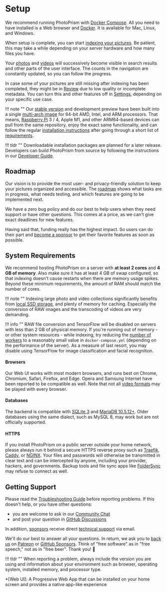 # Setup

We recommend running PhotoPrism with [Docker Compose](docker-compose.md).
All you need to have installed is a Web browser and 
[Docker](https://store.docker.com/search?type=edition&offering=community). 
It is available for Mac, Linux, and Windows.

When setup is complete, you can start [indexing your pictures](../user-guide/library/index.md).
Be patient, this may take a while depending on your server hardware and how many files you have.

Your [photos](../user-guide/organize/browse.md) and [videos](../user-guide/organize/video.md) 
will successively become visible in search results and other parts of the user interface.
The counts in the navigation are constantly updated, so you can follow the progress.

In case some of your pictures are still missing after indexing has been completed, 
they might be in [Review](../user-guide/organize/review.md) due to low quality or incomplete metadata. 
You can turn this and other features off in [Settings](../user-guide/settings/general.md), 
depending on your specific use case.

!!! note ""
    Our [stable version](https://docs.photoprism.app/release-notes/) and development preview have been built into a 
    single [multi-arch image](https://hub.docker.com/r/photoprism/photoprism) for 64-bit AMD, Intel,
    and ARM processors. That means, [Raspberry Pi](raspberry-pi.md) 3 / 4, Apple M1, and other ARM64-based 
    devices can pull from the same repository, enjoy the exact same functionality, and can follow the regular 
    [installation instructions](docker-compose.md) after going through a short list of [requirements](raspberry-pi.md).

!!! tldr ""
    Downloadable installation packages are planned for a later release. Developers can build PhotoPrism from source
    by following the instructions in our [Developer Guide](../developer-guide/setup.md).

## Roadmap ##

Our vision is to provide the most user- and privacy-friendly solution to keep your pictures organized and accessible.
The [roadmap](https://github.com/photoprism/photoprism/projects/5) shows what tasks are in progress, 
what needs testing, and which features are going to be implemented next.

We have a zero bug policy and do our best to help users when they need support or have other questions.
This comes at a price, as we can't give exact deadlines for new features.

Having said that, funding really has the highest impact. So users can do their part and
[become a sponsor](../funding.md) to get their favorite features as soon as possible.

## System Requirements ##

We recommend hosting PhotoPrism on a server with **at least 2 cores** and **4 GB of memory**.
Also make sure it has at least 4 GB of swap configured, so that indexing doesn't cause 
restarts when there are memory usage spikes.
Beyond these minimum requirements, the amount of RAM should match the number of cores.

!!! note ""
    Indexing large photo and video collections significantly benefits from [local SSD storage](troubleshooting/performance.md#storage),
    and plenty of memory for caching. Especially the conversion of RAW images and the transcoding of
    videos are very demanding.

!!! info ""
    RAW file conversion and TensorFlow will be disabled on servers 
    with less than 2 GB of physical memory.
    If you're running out of memory - or other system resources - while indexing, try reducing the
    [number of workers](https://docs.photoprism.app/getting-started/config-options/)
    to a reasonably small value in `docker-compose.yml` (depending on the performance of the server).
    As a measure of last resort, you may disable using TensorFlow for image classification and facial recognition.

#### Browsers ####

Our Web UI works with most modern browsers, and runs best on Chrome, Chromium, Safari, Firefox, and Edge.
Opera and Samsung Internet have been reported to be compatible as well.
Note that not all [video formats](https://github.com/photoprism/photoprism/issues/707) may be played with 
every browser.

#### Databases ####

The backend is compatible with [SQLite 3](https://www.sqlite.org/) and [MariaDB 10.5.12+](https://mariadb.org/).
Older databases using the same dialect, such as MySQL 8, may work but are not officially supported.

#### HTTPS ####

If you install PhotoPrism on a public server outside your home network, please always run it behind 
a secure HTTPS reverse proxy such as [Traefik](proxies/traefik.md), [Caddy](proxies/caddy-2.md),
or [NGINX](proxies/nginx.md). Your files and passwords will otherwise be transmitted in clear text 
and can be intercepted by anyone, including your provider, hackers, and governments.
Backup tools and file sync apps like [FolderSync](https://www.tacit.dk/foldersync/faq/#i-can-not-connect-to-a-non-https-webdav-server-why) 
may refuse to connect as well.

## Getting Support ##

Please read the [Troubleshooting Guide](troubleshooting/index.md) before reporting problems.
If this doesn't help, or you have other questions:

- you are welcome to ask in our [Community Chat](https://gitter.im/browseyourlife/community)
- and post your question in [GitHub Discussions](https://github.com/photoprism/photoprism/discussions)

In addition, [sponsors](../funding.md) receive direct [technical support](https://photoprism.app/contact) via email.

We'll do our best to answer all your questions. In return, we ask you to [back us](../funding.md) on [Patreon](https://www.patreon.com/photoprism) or [GitHub Sponsors](https://github.com/sponsors/photoprism).
Think of "free software" as in "free speech," not as in "free beer". Thank you! 💜

!!! tldr ""
    When reporting a problem, always include the version you are using and information
    about your environment such as browser, operating system, installed memory, and
    processor type.

*[Web UI]: A Progressive Web App that can be installed on your home screen and provides a native app-like experience
